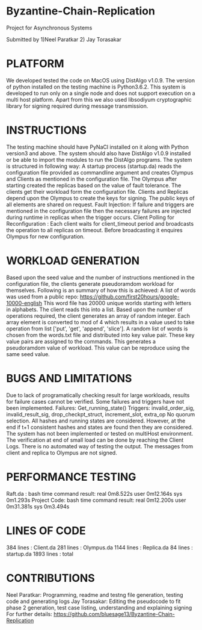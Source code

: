 # Byzantine-Chain-Replication
Project for Asynchronous Systems

Submitted by 1)Neel Paratkar  2) Jay Torasakar

PLATFORM
================================================================================
We developed tested the code on MacOS using DistAlgo v1.0.9. The version of python installed on the testing machine
is Python3.6.2. This system is developed to run only on a single node and does not support execution on a multi host
platform. Apart from this we also used libsodiyum cryptographic library for signing required during message transmission.


INSTRUCTIONS
================================================================================
The testing machine should have PyNaCl installed on it along with Python version3 and above. The system should also have
DistAlgo v1.0.9 installed or be able to import the modules to run the DistAlgo programs.
The system is structured in following way:
A startup process (startup.da) reads the configuration file provided as commandline argument and creates Olympus and
Clients as mentioned in the configuration file. The Olympus after starting created the replicas based on the value of
fault tolerance. The clients get their workload form the configuration file. Clients and Replicas depend upon the
Olympus to create the keys for signing. The public keys of all elements are shared on request.
Fault Injection: If failure and triggers are mentioned in the configuration file then the necessary failures are
injected during runtime in replicas when the trigger occurs.
Client Polling for Reconfiguration : Each client waits for client_timeout period and broadcasts the operation to all replicas
on timeout. Before broadcasting it enquires Olympus for new configuration.

WORKLOAD GENERATION
================================================================================
Based upon the seed value and the number of instructions mentioned in the configuration file, the clients generate
pseudoramdom workload for themselves. Following is an summary of how this is achieved:
A list of words was used from a public repo: https://github.com/first20hours/google-10000-english
This word file has 20000 unique worlds starting with letters in alphabets. The client reads this into a list.
Based upon the number of operations required, the client generates an array of random integer. Each array
element is converted to mod of 4 which results in a value used to take operation from list ['put', 'get', 'append', 'slice'].
A random list of words is chosen from the words.txt file and distributed into key value pair.
These key value pairs are assigned to the commands. This generates a pseudoramdom value of workload.
This value can be reproduce using the same seed value.

BUGS AND LIMITATIONS
================================================================================
Due to lack of programatically checking result for large workloads, results for failure cases cannot be verified.
Some failures and triggers have not been implemented. Failures: Get_running_state() Triggers: invalid_order_sig, invalid_result_sig,
drop_checkpt_struct, increment_slot, extra_op
No quorum selection. All hashes and running states are considered. However, at the end if t+1 consistent hashes and states are found
then they are considered.
The system has not been implemented or tested on multiHost environment.
The verification at end of small load can be done by reaching the Client Logs. There is no automated way of testing the output.
The messages from client and replica to Olympus are not signed.

PERFORMANCE TESTING
================================================================================
Raft.da : bash time command result: real	0m8.522s user	0m12.164s sys	0m1.293s
Project Code: bash time command result: real	0m12.200s user	0m31.381s sys	0m3.494s

LINES OF CODE
================================================================================
384  lines : Client.da
281  lines : Olympus.da
1144 lines : Replica.da
 84  lines : startup.da
1893 lines : total

CONTRIBUTIONS
================================================================================
Neel Paratkar: Programming, readme and testng file generation, testing code and generating logs
Jay Torasakar: Editing the pseudocode to fit phase 2 generation, test case listing, understanding and explaining signing
For further details: https://github.com/bluesage13/Byzantine-Chain-Replication
